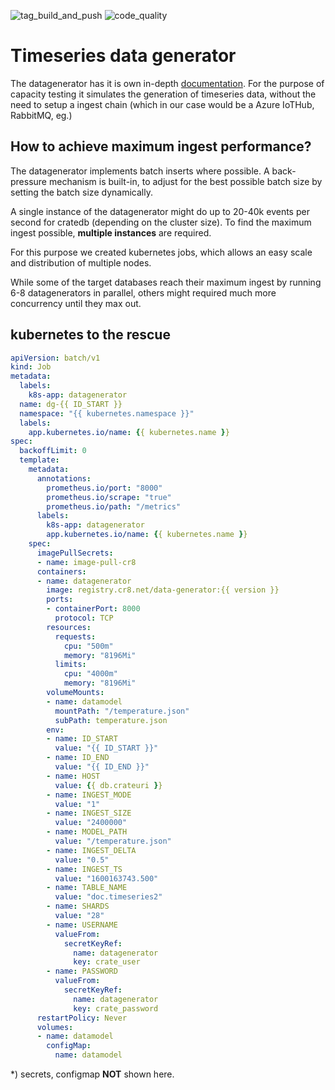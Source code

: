 ![tag_build_and_push](https://github.com/crate/ts-data-generator/workflows/tag_build_and_push/badge.svg?branch=master) ![code_quality](https://github.com/crate/ts-data-generator/workflows/code_quality/badge.svg)

# Timeseries data generator

The datagenerator has it is own in-depth [documentation](DATA_GENERATOR.md).
For the purpose of capacity testing it simulates the generation of timeseries
data, without the need to setup a ingest chain (which in our case would be a
Azure IoTHub, RabbitMQ, eg.)

## How to achieve maximum ingest performance?
The datagenerator implements batch inserts where possible. A back-pressure
mechanism is built-in, to adjust for the best possible batch size by
setting the batch size dynamically.

A single instance of the datagenerator might do up to 20-40k events per second
for cratedb (depending on the cluster size). To find the maximum ingest
possible, **multiple instances** are required.

For this purpose we created kubernetes jobs, which allows an easy scale and
distribution of multiple nodes.

While some of the target databases reach their maximum ingest by running 6-8
datagenerators in parallel, others might required much more concurrency until
they max out.

## kubernetes to the rescue
```yaml
apiVersion: batch/v1
kind: Job
metadata:
  labels:
    k8s-app: datagenerator
  name: dg-{{ ID_START }}
  namespace: "{{ kubernetes.namespace }}"
  labels:
    app.kubernetes.io/name: {{ kubernetes.name }}
spec:
  backoffLimit: 0
  template:
    metadata:
      annotations:
        prometheus.io/port: "8000"
        prometheus.io/scrape: "true"
        prometheus.io/path: "/metrics"
      labels:
        k8s-app: datagenerator
        app.kubernetes.io/name: {{ kubernetes.name }}
    spec:
      imagePullSecrets:
      - name: image-pull-cr8
      containers:
      - name: datagenerator
        image: registry.cr8.net/data-generator:{{ version }}
        ports:
        - containerPort: 8000
          protocol: TCP
        resources:
          requests:
            cpu: "500m"
            memory: "8196Mi"
          limits:
            cpu: "4000m"
            memory: "8196Mi"
        volumeMounts:
        - name: datamodel
          mountPath: "/temperature.json"
          subPath: temperature.json
        env:
        - name: ID_START
          value: "{{ ID_START }}"
        - name: ID_END
          value: "{{ ID_END }}"
        - name: HOST
          value: {{ db.crateuri }}
        - name: INGEST_MODE
          value: "1"
        - name: INGEST_SIZE
          value: "2400000"
        - name: MODEL_PATH
          value: "/temperature.json"
        - name: INGEST_DELTA
          value: "0.5"
        - name: INGEST_TS
          value: "1600163743.500"
        - name: TABLE_NAME
          value: "doc.timeseries2"
        - name: SHARDS
          value: "28"
        - name: USERNAME
          valueFrom:
            secretKeyRef:
              name: datagenerator
              key: crate_user
        - name: PASSWORD
          valueFrom:
            secretKeyRef:
              name: datagenerator
              key: crate_password
      restartPolicy: Never
      volumes:
      - name: datamodel
        configMap:
          name: datamodel

```
*) secrets, configmap **NOT** shown here.
